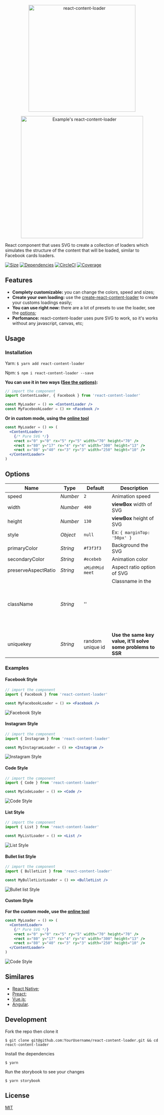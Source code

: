 <p align="center">
  <img width="350
  " alt="react-content-loader" src="https://user-images.githubusercontent.com/4838076/34419335-5669c3f8-ebea-11e7-9668-c47b7846970b.png">
</p>
<p align="center">
  <img width="400" alt="Example's react-content-loader" src="https://user-images.githubusercontent.com/4838076/34308760-ec55df82-e735-11e7-843b-2e311fa7b7d0.gif" />
</p>

React component that uses SVG to create a collection of loaders which simulates the structure of the
content that will be loaded, similar to Facebook cards loaders.

[![Size](https://img.shields.io/badge/minifed%20+%20gzipped-1.1kb-brightgreen.svg)]()
[![Dependencies](https://img.shields.io/badge/dependencies-0-brightgreen.svg)]()
[![CircleCI](https://img.shields.io/circleci/project/github/RedSparr0w/node-csgo-parser.svg)]()
[![Coverage](https://img.shields.io/badge/coverage-100%25-brightgreen.svg)]()

## Features

* **Complety customizable:** you can change the colors, speed and sizes;
* **Create your own loading:** use the
  [create-react-content-loader](https://danilowoz.github.io/create-react-content-loader/) to create
  your customs loadings easily;
* **You can use right now:** there are a lot of presets to use the loader, see the
  [options](#options);
* **Perfomance:** react-content-loader uses pure SVG to work, so it's works without any javascript,
  canvas, etc;

## Usage

### Installation

Yarn: `$ yarn add react-content-loader`

Npm: `$ npm i react-content-loader --save`

**You can use it in two ways ([See the options)](#options):**

```jsx
// import the component
import ContentLoader, { Facebook } from 'react-content-loader'

const MyLoader = () => <ContentLoader />
const MyFacebookLoader = () => <Facebook />
```

**Or in custom mode, using the
[online tool](https://danilowoz.github.io/create-react-content-loader/)**

```jsx
const MyLoader = () => (
  <ContentLoader>
    {/* Pure SVG */}
    <rect x="0" y="0" rx="5" ry="5" width="70" height="70" />
    <rect x="80" y="17" rx="4" ry="4" width="300" height="13" />
    <rect x="80" y="40" rx="3" ry="3" width="250" height="10" />
  </ContentLoader>
)
```

## Options

| Name                | Type     | Default          | Description                                                  |
| ------------------- | -------- | ---------------- | ------------------------------------------------------------ |
| speed               | _Number_ | `2`              | Animation speed                                              |
| width               | _Number_ | `400`            | **viewBox** width of SVG                                     |
| height              | _Number_ | `130`            | **viewBox** height of SVG                                    |
| style               | _Object_ | `null`           | Ex: `{ marginTop: '50px' }`                                  |
| primaryColor        | _String_ | `#f3f3f3`        | Background the SVG                                           |
| secondaryColor      | _String_ | `#ecebeb`        | Animation color                                              |
| preserveAspectRatio | _String_ | `xMidYMid meet`  | Aspect ratio option of SVG                                   |
| className           | _String_ | ''               | Classname in the <svg />                                     |
| uniquekey           | _String_ | random unique id | **Use the same key value, it'll solve some problems to SSR** |

### Examples

#### Facebook Style

```jsx
// import the component
import { Facebook } from 'react-content-loader'

const MyFacebookLoader = () => <Facebook />
```

![Facebook Style](https://user-images.githubusercontent.com/4838076/34308760-ec55df82-e735-11e7-843b-2e311fa7b7d0.gif)

#### Instagram Style

```jsx
// import the component
import { Instagram } from 'react-content-loader'

const MyInstagramLoader = () => <Instagram />
```

![Instagram Style](https://cloud.githubusercontent.com/assets/4838076/22555637/749f9e26-e94b-11e6-84ff-83cd415c1eb9.gif)

#### Code Style

```jsx
// import the component
import { Code } from 'react-content-loader'

const MyCodeLoader = () => <Code />
```

![Code Style](https://cloud.githubusercontent.com/assets/4838076/22555473/effa54c2-e94a-11e6-9128-9b608bcc69d9.gif)

#### List Style

```jsx
// import the component
import { List } from 'react-content-loader'

const MyListLoader = () => <List />
```

![List Style](https://user-images.githubusercontent.com/2671660/27986068-7a0040d6-63f9-11e7-8e54-dcb220e42fd7.gif)

#### Bullet list Style

```jsx
// import the component
import { BulletList } from 'react-content-loader'

const MyBulletListLoader = () => <BulletList />
```

![Bullet list Style](https://user-images.githubusercontent.com/4838076/31998372-59817bac-b96e-11e7-8ef8-07f61670ee18.gif)

#### Custom Style

**For the custom mode, use the
[online tool](https://danilowoz.github.io/create-react-content-loader/)**

```jsx
const MyLoader = () => (
  <ContentLoader>
    {/* Pure SVG */}
    <rect x="0" y="0" rx="5" ry="5" width="70" height="70" />
    <rect x="80" y="17" rx="4" ry="4" width="300" height="13" />
    <rect x="80" y="40" rx="3" ry="3" width="250" height="10" />
  </ContentLoader>
)
```

![Code Style](https://cloud.githubusercontent.com/assets/4838076/22760218/aa619f32-ee3c-11e6-9cd1-c4af9dd1278e.gif)

## Similares

* [React Native](https://github.com/virusvn/react-native-svg-animated-linear-gradient);
* [Preact](https://github.com/bonitasoft/preact-content-loader);
* [Vue.js](https://github.com/LucasLeandro1204/vue-content-loading);
* [Angular](https://github.com/Gbuomprisco/ngx-content-loading).

## Development

Fork the repo then clone it

`$ git clone git@github.com:YourUsername/react-content-loader.git && cd react-content-loader`

Install the dependencies

`$ yarn`

Run the storybook to see your changes

`$ yarn storybook`

## License

[MIT](https://github.com/danilowoz/react-content-loader/blob/master/LICENSE)
